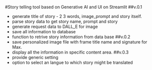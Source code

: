 
#Story telling tool based on Generative AI and UI on Streamlit
##v.0.1
- generate title of story - 2 3 words, image_prompt and story itself. 
- parse story data to get story name, prompt and story
- generate request data to DALL_E for image
- save all information to database 
- function to retrive story information from data base
##v.0.2
- save personalized image file with frame title name and signature for Max. 
- display all the information in specific content area. 
##v.0.3
- provide generic setting 
- option to select an langue to which story might be translated